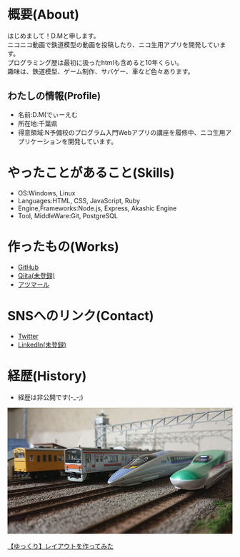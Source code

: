 # 概要(About)
はじめまして！D.Mと申します。  
ニコニコ動画で鉄道模型の動画を投稿したり、ニコ生用アプリを開発しています。  
プログラミング歴は最初に扱ったhtmlも含めると10年くらい。  
趣味は、鉄道模型、ゲーム制作、サバゲー、車など色々あります。  

## わたしの情報(Profile)
- 名前:D.M(でぃーえむ
- 所在地:千葉県
- 得意領域:N予備校のプログラム入門Webアプリの講座を履修中、ニコ生用アプリケーションを開発しています。

# やったことがあること(Skills)
- OS:Windows, Linux
- Languages:HTML, CSS, JavaScript, Ruby
- Engine,Frameworks:Node.js, Express, Akashic Engine
- Tool, MiddleWare:Git, PostgreSQL

# 作ったもの(Works)
- [GitHub](https://github.com/DM2525)
- [Qiita(未登録)]()
- [アツマール](https://game.nicovideo.jp/atsumaru/users/84757291)

# SNSへのリンク(Contact)
- [Twitter](https://twitter.com/DM29181979)
- [LinkedIn(未登録)]()

# 経歴(History)
- 経歴は非公開です(-_-;)

![プロフィール写真](profiles.jpg)

<script type="application/javascript" src="https://embed.nicovideo.jp/watch/sm33763553/script?w=640&h=360"></script><noscript><a href="https://www.nicovideo.jp/watch/sm33763553">【ゆっくり】レイアウトを作ってみた</a></noscript>
